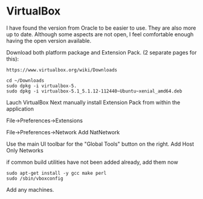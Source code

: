 # VirtualBox 

I have found the version from Oracle to be easier to use. They are also more up to date. Although some aspects are not open, I feel comfortable enough having the open version available. 

Download both platform package and Extension Pack. (2 separate pages for this):

    https://www.virtualbox.org/wiki/Downloads

```
cd ~/Downloads
sudo dpkg -i virtualbox-5.
sudo dpkg -i virtualbox-5.1_5.1.12-112440~Ubuntu~xenial_amd64.deb
```

Lauch VirtualBox
Next manually install Extension Pack from within the application
 
File->Preferences->Extensions

File->Preferences->Network
Add NatNetwork

Use the main UI toolbar for the "Global Tools" button on the right.
Add Host Only Networks


if common build utilities have not been added already, add them now

```
sudo apt-get install -y gcc make perl
sudo /sbin/vboxconfig
```

Add any machines.




